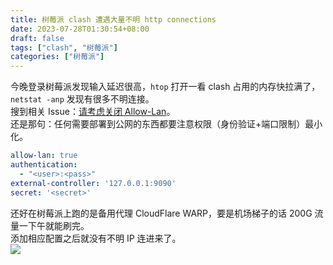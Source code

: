 ```yaml
---
title: 树莓派 clash 遭遇大量不明 http connections
date: 2023-07-28T01:30:54+08:00
draft: false
tags: ["clash", "树莓派"]
categories: ["树莓派"]
---
```


今晚登录树莓派发现输入延迟很高，`htop` 打开一看 clash 占用的内存快拉满了，`netstat -anp` 发现有很多不明连接。  
搜到相关 Issue：[请考虑关闭 Allow-Lan](https://github.com/Fndroid/clash_for_windows_pkg/issues/2769)。  
还是那句：任何需要部署到公网的东西都要注意权限（身份验证+端口限制）最小化。

```yaml
allow-lan: true
authentication:
  - "<user>:<pass>"
external-controller: '127.0.0.1:9090'
secret: '<secret>'
```

还好在树莓派上跑的是备用代理 CloudFlare WARP，要是机场梯子的话 200G 流量一下午就能刷完。  
添加相应配置之后就没有不明 IP 连进来了。  
![](https://s2.loli.net/2023/07/28/FHgZBYo5rDvciMz.png)


